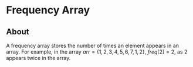 # Frequency Array

## About

A frequency array stores the number of times an element appears in an array. For example, in the array $arr = \{ 1, 2, 3, 4, 5, 6, 7, 1, 2 \}$, $freq[2] = 2$, as $2$ appears twice in the array.

